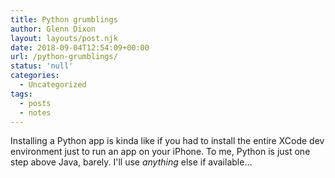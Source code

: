 ```yaml
---
title: Python grumblings
author: Glenn Dixon
layout: layouts/post.njk
date: 2018-09-04T12:54:09+00:00
url: /python-grumblings/
status: 'null'
categories:
  - Uncategorized
tags:
  - posts
  - notes
---
```

Installing a Python app is kinda like if you had to install the entire XCode dev environment just to run an app on your iPhone. To me, Python is just one step above Java, barely. I'll use _anything_ else if available&#8230;